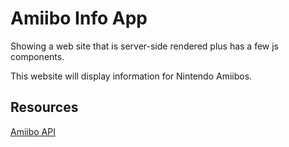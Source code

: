 # Amiibo Info App

Showing a web site that is server-side rendered plus has a few js components.

This website will display information for Nintendo Amiibos.

## Resources

[Amiibo API](https://www.amiiboapi.com/)
